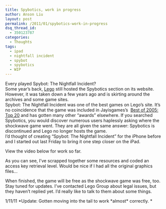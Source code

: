 ```yaml
---
title: Spybotics, work in progress
author: Anson Liu
layout: post
permalink: /2011/01/spybotics-work-in-progress
dsq_thread_id:
  - 350123787
categories:
  - Thoughts
tags:
  - ipad
  - nightfall incident
  - spybot
  - spybotics
  - WIP
---
```

Every played Spybot: The Nightfall Incident?  
Some year&#8217;s back, <a rel="nofollow" href="http://lego.com">Lego</a> still hosted the Spybotics section on its website. However, it was taken down a few years ago and is skirting around the archives and some game sites.  
Spybot: The Nightfall Incident was one of the best games on Lego&#8217;s site. It&#8217;s no coincidence that the game was included in Jayisgames&#8217;s  <a rel="nofollow" href="http://jayisgames.com/archives/2006/01/best_of_2005_top20.php">Best of 2005: Top 20</a> and has gotten many other &#8220;awards&#8221; elsewhere. If you searched Spybotics, you would discover numerous users haplessly asking where the shockwave game went. They are all given the same answer: Spybotics is discontinued and Lego no longer hosts the game.  
I&#8217;d thought of creating &#8220;Spybot: The Nightfall Incident&#8221; for the iPhone before and I started out last Friday to bring it one step closer on the iPad.

View the video below for work so far.  
  
As you can see, I&#8217;ve scrapped together some resources and coded an access key retrieval level. Would be nice if I had all the original graphics files&#8230;

<p style="text-align: center;">
  <!--more Read More → -->
</p>

When finished, the game will be free as the shockwave game was free, too. Stay tuned for updates. I&#8217;ve contacted Lego Group about legal issues, but they haven&#8217;t replied yet. I&#8217;d really like to talk to them about some things.

1/11/11 *Update: Gotten moving into the tail to work \*almost\* correctly. *